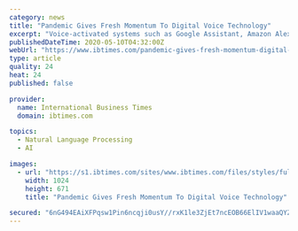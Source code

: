 ```yaml
---
category: news
title: "Pandemic Gives Fresh Momentum To Digital Voice Technology"
excerpt: "Voice-activated systems such as Google Assistant, Amazon Alexa and Apple's Siri have seen strong growth in recent years, and the virus pandemic could accelerate that, analysts say. Voice assistants are not only answering queries and shopping,"
publishedDateTime: 2020-05-10T04:32:00Z
webUrl: "https://www.ibtimes.com/pandemic-gives-fresh-momentum-digital-voice-technology-2973516"
type: article
quality: 24
heat: 24
published: false

provider:
  name: International Business Times
  domain: ibtimes.com

topics:
  - Natural Language Processing
  - AI

images:
  - url: "https://s1.ibtimes.com/sites/www.ibtimes.com/files/styles/full/public/2020/05/10/voice-activated-digital-assistants-such-as-amazons-alexa.jpg"
    width: 1024
    height: 671
    title: "Pandemic Gives Fresh Momentum To Digital Voice Technology"

secured: "6nG494EAiXFPqsw1Pin6ncqji0usY//rxK1le3ZjEt7ncEOB66ElIV1waaQYZ3CiemOW4cR2yLt926irENBSWlYhnmD9VVzwN6GFqwFuxHbxKVCzAbLMl3z8T5xJFvzpRMOB8pbJVwyEYgAESm+ZuVF9IqHC1XWgaAft9ODGiD2lPZfVDOTlX4o8QFKGwZ6qVNi75Z+Ro6bqpwDyEclXmUsw+xRKE+4dHIthHBWsIi13c95GqgurFEVQTSH6L2rBc6mRd+FBB/3GoKtTqV2TQ/x9W++omrsAZo33m5nTeyY2fXD/EcLNPG5rw4XeoS6Z9UUi6xUcjzf3EK2WyCb6OkP0Wjt1lYJ7MBYVd87DVRvwx5bQ/UfCGS1Ta+brW36+7GlJRzZ2G3Y8qcSvDICDM5gMR9GmDPo14e6ihFRjIEB5iduY0uz+jxdWsXPzJuqAvbqDhtLXalIJVbvPGl6t/fieA9BlRuZxb9Aw9TGGOV0=;5Zi9C8btWq0eI4VOK17yfA=="
---
```


